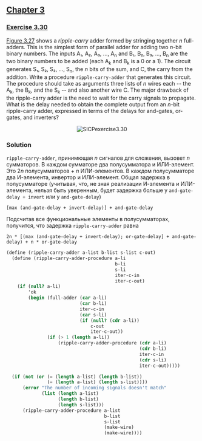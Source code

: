 ## [Chapter 3](../index.md#3-Modularity-Objects-and-State)

### [Exercise 3.30](https://mitpress.mit.edu/sites/default/files/sicp/full-text/book/book-Z-H-22.html#%_thm_3.30)

[Figure 3.27](https://mitpress.mit.edu/sites/default/files/sicp/full-text/book/book-Z-H-22.html#%_fig_3.27) shows a _ripple-carry_ adder formed by stringing together _n_ full-adders. This is the simplest form of parallel adder for adding two _n_-bit binary numbers. The inputs A₁, A₂, A₃, ..., A<sub>n</sub> and B₁, B₂, B₃, ..., B<sub>n</sub> are the two binary numbers to be added (each A<sub>k</sub> and B<sub>k</sub> is a 0 or a 1). The circuit generates S₁, S₂, S₃, ..., S<sub>n</sub>, the _n_ bits of the sum, and C, the carry from the addition. Write a procedure `ripple-carry-adder` that generates this circuit. The procedure should take as arguments three lists of _n_ wires each -- the A<sub>k</sub>, the B<sub>k</sub>, and the S<sub>k</sub> -- and also another wire C. The major drawback of the ripple-carry adder is the need to wait for the carry signals to propagate. What is the delay needed to obtain the complete output from an _n_-bit ripple-carry adder, expressed in terms of the delays for and-gates, or-gates, and inverters?

<p align="center">
  <img src="https://i.ibb.co/fXfp8sj/SICPexercise3-30.png" alt="SICPexercise3.30" title="SICPexercise3.30">
</p>

### Solution

`ripple-carry-adder`, принимющая _n_ сигналов для сложения, вызовет _n_ сумматоров. В каждом сумматоре два полусумматора и ИЛИ-элемент. Это 2<i>n</i> полусумматоров + _n_ ИЛИ-элементов. В каждом полусумматоре два И-элемента, инвертор и ИЛИ-элемент. Общая задержка в полусумматоре (учитывая, что, не зная реализации И-элемента и ИЛИ-элемента, нельзя быть уверенным, будет задержка больше у `and-gate-delay + invert` или у `and-gate-delay`)

```
[max (and-gate-delay + invert-delay)] + and-gate-delay
```

Подсчитав все функциональные элементы в полусумматорах, получится, что задержка `ripple-carry-adder` равна

```
2n * [(max (and-gate-delay + invert-delay); or-gate-delay] + and-gate-delay) + n * or-gate-delay
```
```scheme
(define (ripple-carry-adder a-list b-list s-list c-out)
  (define (ripple-carry-adder-procedure a-li
                                        b-li
                                        s-li
                                        iter-c-in
                                        iter-c-out)
    (if (null? a-li)
        'ok
        (begin (full-adder (car a-li)
                           (car b-li)
                           iter-c-in
                           (car s-li)
                           (if (null? (cdr a-li))
                               c-out
                               iter-c-out))
               (if (> 1 (length a-li))
                   (ripple-carry-adder-procedure (cdr a-li)
                                                 (cdr b-li)
                                                 iter-c-in
                                                 (cdr s-li)
                                                 iter-c-out)))))

  (if (not (or (= (length a-list) (length b-list))
               (= (length a-list) (length s-list))))
      (error "The number of incoming signals doesn't match"
             (list (length a-list)
                   (length b-list)
                   (length s-list)))
      (ripple-carry-adder-procedure a-list
                                    b-list
                                    s-list
                                    (make-wire)
                                    (make-wire))))
```

